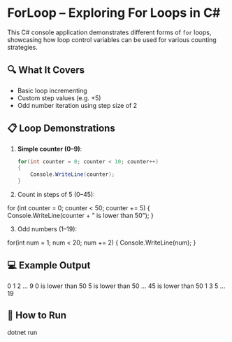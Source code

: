 # ForLoop – Exploring For Loops in C#

This C# console application demonstrates different forms of `for` loops, showcasing how loop control variables can be used for various counting strategies.

## 🔍 What It Covers

- Basic loop incrementing
- Custom step values (e.g. +5)
- Odd number iteration using step size of 2

## 📋 Loop Demonstrations

1. **Simple counter (0–9)**:
   ```csharp
   for(int counter = 0; counter < 10; counter++)
   {
       Console.WriteLine(counter);
   }

2. Count in steps of 5 (0–45):

for (int counter = 0; counter < 50; counter += 5)
{
  Console.WriteLine(counter + " is lower than 50");
}

3. Odd numbers (1–19):

for(int num = 1; num < 20; num += 2)
{
    Console.WriteLine(num);
}

## 💻 Example Output

0
1
2
...
9
0 is lower than 50
5 is lower than 50
...
45 is lower than 50
1
3
5
...
19

## 🚀 How to Run

dotnet run
